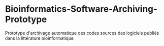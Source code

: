 # Bioinformatics-Software-Archiving-Prototype
Prototype d'archivage automatique des codes sources des logiciels publiés dans la littérature bioinformatique
